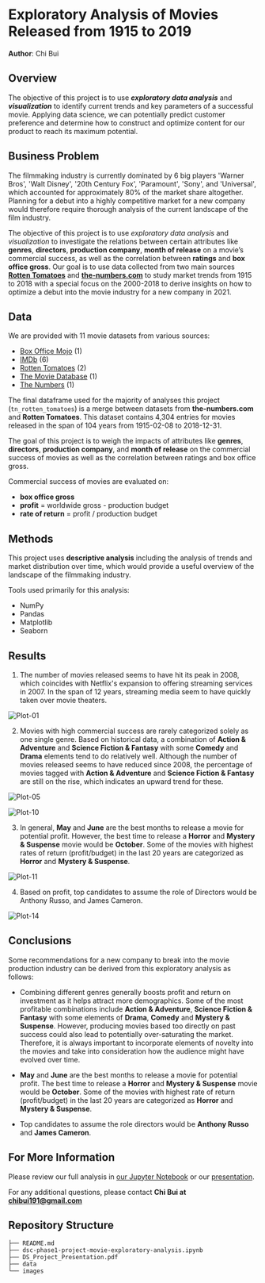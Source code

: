 # Exploratory Analysis of Movies Released from 1915 to 2019

**Author**: Chi Bui

## Overview

The objective of this project is to use ***exploratory data analysis*** and ***visualization*** to identify current trends and key parameters of a successful movie. Applying data science, we can potentially predict customer preference and determine how to construct and optimize content for our product to reach its maximum potential.

## Business Problem

The filmmaking industry is currently dominated by 6 big players 'Warner Bros', 'Walt Disney', '20th Century Fox', 'Paramount', 'Sony', and 'Universal', which accounted for approximately 80% of the market share altogether. Planning for a debut into a highly competitive market for a new company would therefore require thorough analysis of the current landscape of the film industry.

The objective of this project is to use *exploratory data analysis* and *visualization* to investigate the relations between certain attributes like **genres**, **directors**, **production company**, **month of release** on a movie’s commercial success, as well as the correlation between **ratings** and **box office gross**. Our goal is to use data collected from two main sources [**Rotten Tomatoes**](https://www.rottentomatoes.com/) and [**the-numbers.com**](https://www.the-numbers.com/market/) to study market trends from 1915 to 2018 with a special focus on the 2000-2018 to derive insights on how to optimize a debut into the movie industry for a new company in 2021.

## Data

We are provided with 11 movie datasets from various sources:
- [Box Office Mojo](https://www.boxofficemojo.com/) (1)
- [IMDb](https://www.imdb.com/) (6)
- [Rotten Tomatoes](https://www.rottentomatoes.com/) (2)
- [The Movie Database](https://www.themoviedb.org/) (1)
- [The Numbers](https://www.the-numbers.com/market/) (1)

The final dataframe used for the majority of analyses this project (`tn_rotten_tomatoes`) is a merge between datasets from <b>the-numbers.com</b> and <b>Rotten Tomatoes</b>. This dataset contains 4,304 entries for movies released in the span of 104 years from 1915-02-08 to 2018-12-31.

The goal of this project is to weigh the impacts of attributes like **genres**, **directors**, **production company**, and **month of release** on the commercial success of movies as well as the correlation between ratings and box office gross. 

Commercial success of movies are evaluated on:
- <b>box office gross</b>
- <b>profit</b> = worldwide gross - production budget 
- <b>rate of return</b> = profit / production budget

## Methods

This project uses **descriptive analysis** including the analysis of trends and market distribution over time, which would provide a useful overview of the landscape of the filmmaking industry. 

Tools used primarily for this analysis:
- NumPy
- Pandas
- Matplotlib
- Seaborn


## Results

1. The number of movies released seems to have hit its peak in 2008, which coincides with Netflix's expansion to offering streaming services in 2007. In the span of 12 years, streaming media seem to have quickly taken over movie theaters.

![Plot-01](./images/plt_01.png)

2. Movies with high commercial success are rarely categorized solely as one single genre. Based on historical data, a combination of <b>Action & Adventure</b> and <b>Science Fiction & Fantasy</b> with some <b>Comedy</b> and <b>Drama</b> elements tend to do relatively well. Although the number of movies released seems to have reduced since 2008, the percentage of movies tagged with <b>Action & Adventure</b> and <b>Science Fiction & Fantasy</b> are still on the rise, which indicates an upward trend for these.

![Plot-05](./images/plt_05.png)

![Plot-10](./images/plt_10.png)

3. In general, <b>May</b> and <b>June</b> are the best months to release a movie for potential profit. However, the best time to release a <b>Horror</b> and <b>Mystery & Suspense</b> movie would be <b>October</b>. Some of the movies with highest rates of return (profit/budget) in the last 20 years are categorized as <b>Horror</b> and <b>Mystery & Suspense</b>. 

![Plot-11](./images/plt_11.png)

4. Based on profit, top candidates to assume the role of Directors would be Anthony Russo, and James Cameron.

![Plot-14](./images/plt_14.png)

## Conclusions

Some recommendations for a new company to break into the movie production industry can be derived from this exploratory analysis as follows:
<br>
- Combining different genres generally boosts profit and return on investment as it helps attract more demographics. Some of the most profitable combinations include <b>Action & Adventure</b>, <b>Science Fiction & Fantasy</b> with some elements of <b>Drama</b>, <b>Comedy</b> and <b>Mystery & Suspense</b>. However, producing movies based too directly on past success could also lead to potentially over-saturating the market. Therefore, it is always important to incorporate elements of novelty into the movies and take into consideration how the audience might have evolved over time.  


- <b>May</b> and <b>June</b> are the best months to release a movie for potential profit. The best time to release a <b>Horror</b> and <b>Mystery & Suspense</b> movie would be <b>October</b>. Some of the movies with highest rate of return (profit/budget) in the last 20 years are categorized as <b>Horror</b> and <b>Mystery & Suspense</b>.  


- Top candidates to assume the role directors would be **Anthony Russo** and **James Cameron**. 

## For More Information

Please review our full analysis in [our Jupyter Notebook](./dsc-phase1-project-movie-exploratory-analysis.ipynb) or our [presentation](./DS_Project_Presentation.pdf).

For any additional questions, please contact **Chi Bui at [chibui191@gmail.com](mailto:chibui191@gmail.com)**

## Repository Structure

```
├── README.md                                             
├── dsc-phase1-project-movie-exploratory-analysis.ipynb   
├── DS_Project_Presentation.pdf                           
├── data                                                  
└── images                                                
```
